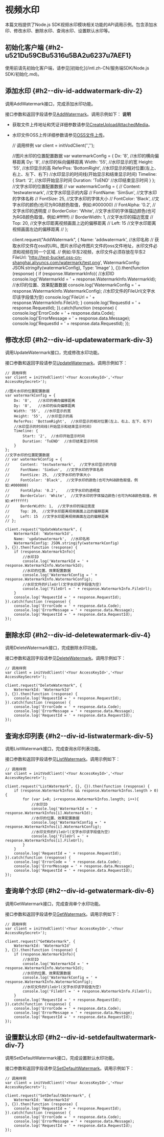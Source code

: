 视频水印 
=========================

本篇文档提供了Node.js SDK视频水印模块相关功能的API调用示例。包含添加水印、修改水印、删除水印、查询水印、设置默认水印等。

初始化客户端 {#h2-u521Du59CBu5316u5BA2u6237u7AEF1}
--------------------------------------------

使用前请先初始化客户端，请参见[初始化](/intl.zh-CN/服务端SDK/Node.js SDK/初始化.md)。

添加水印 {#h2--div-id-addwatermark-div-2}
-------------------------------------

调用AddWatermark接口，完成添加水印功能。

接口参数和返回字段请参见[AddWatermark](/intl.zh-CN/服务端API/媒体处理/视频水印/添加水印.md)。调用示例如下：
**说明**

* 获取文件上传地址和凭证详细参数请参见[CreateUploadAttachedMedia](/intl.zh-CN/服务端API/媒体上传/获取辅助媒资上传地址和凭证.md)。

  

* 水印文件OSS上传详细参数请参见[OSS文件上传](/intl.zh-CN/服务端API/媒体上传/OSS文件上传.md)。

  




    // 调用样例
    var client = initVodClient('<Your AccessKeyId>','<Your AccessKeySecret>');
    
    //图片水印的位置配置数据
    var watermarkConfig = {
        Dx: '8',   //水印的横向偏移距离
        Dy: '8',   //水印的纵向偏移距离
        Width: '55',  //水印显示的宽
        Height: '55',  //水印显示的高
        ReferPos: 'BottomRight',  //水印显示的相对位置(左上、右上、左下、右下)
        //水印显示的时间线(开始显示和结束显示时间)
        Timeline: {
            Start: '2',  //水印开始显示时间
            Duration: 'ToEND'  //水印结束显示时间
        }
    };
    //文字水印的位置配置数据
    // var watermarkConfig = {
    //     Content: 'testwatermark',  //文字水印显示的内容
    //     FontName: 'SimSun',  //文字水印的字体名称
    //     FontSize: 25,  //文字水印的字体大小
    //     FontColor: 'Black',  //文字水印的颜色(也可为RGB颜色取值，例如:#000000)
    //     FontAlpha: '0.2',    //文字水印的透明度
    //     BorderColor: 'White',  //文字水印的字体描边颜色(也可为RGB颜色取值，例如:#ffffff)
    //     BorderWidth: 1,  //文字水印的描边宽度
    //     Top: 20,  //文字水印距离视频画面上边的偏移距离
    //     Left: 15  //文字水印距离视频画面左边的偏移距离
    // };
    
    client.request("AddWatermark", {
        Name: 'addwatermark',  //水印名称
        // 获取水印文件在oss的URL, 图片水印必传图片文件的oss文件地址，水印文件必须和视频在同一个区域.
        // 例如:华东2视频，水印文件必须存放在华东2
        FileUrl: 'http://test-bucket.oss-cn-shanghai.aliyuncs.com/watermark/test.png',
        WatermarkConfig: JSON.stringify(watermarkConfig),
        Type: 'Image'
    }, {}).then(function (response) {
        if (response.WatermarkInfo){
            //水印ID
            console.log('WatermarkId = ' + response.WatermarkInfo.WatermarkId);
            //水印的位置、效果配置数据
            console.log('WatermarkConfig = ' + response.WatermarkInfo.WatermarkConfig);
            //水印文件的FileUrl(文字水印该字段值为空)
            console.log('FileUrl = ' + response.WatermarkInfo.FileUrl);
        }
        console.log('RequestId = ' + response.RequestId);
    }).catch(function (response) {
        console.log('ErrorCode = ' + response.data.Code);
        console.log('ErrorMessage = ' + response.data.Message);
        console.log('RequestId = ' + response.data.RequestId);
    });



修改水印 {#h2--div-id-updatewatermark-div-3}
----------------------------------------

调用UpdateWatermark接口，完成修改水印功能。

接口参数和返回字段请参见[UpdateWatermark](/intl.zh-CN/服务端API/媒体处理/视频水印/修改水印.md)。调用示例如下：

    // 调用样例
    var client = initVodClient('<Your AccessKeyId>','<Your AccessKeySecret>');
    
    //图片水印的位置配置数据
    var watermarkConfig = {
        Dx: '8',   //水印的横向偏移距离
        Dy: '8',   //水印的纵向偏移距离
        Width: '55',  //水印显示的宽
        Height: '55',  //水印显示的高
        ReferPos: 'BottomRight',  //水印显示的相对位置(左上、右上、左下、右下)
        //水印显示的时间线(开始显示和结束显示时间)
        Timeline: {
            Start: '2',  //水印开始显示时间
            Duration: 'ToEND'  //水印结束显示时间
        }
    };
    //文字水印的位置配置数据
    // var watermarkConfig = {
    //     Content: 'testwatermark',  //文字水印显示的内容
    //     FontName: 'SimSun',  //文字水印的字体名称
    //     FontSize: 25,  //文字水印的字体大小
    //     FontColor: 'Black',  //文字水印的颜色(也可为RGB颜色取值，例如:#000000)
    //     FontAlpha: '0.2',    //文字水印的透明度
    //     BorderColor: 'White',  //文字水印的字体描边颜色(也可为RGB颜色取值，例如:#ffffff)
    //     BorderWidth: 1,  //文字水印的描边宽度
    //     Top: 20,  //文字水印距离视频画面上边的偏移距离
    //     Left: 15  //文字水印距离视频画面左边的偏移距离
    // };
    
    client.request("UpdateWatermark", {
        WatermarkId: 'WatermarkId',
        Name: 'updatewatermark',  //水印名称
        WatermarkConfig: JSON.stringify(watermarkConfig)
    }, {}).then(function (response) {
        if (response.WatermarkInfo){
            //水印ID
            console.log('WatermarkId = ' + response.WatermarkInfo.WatermarkId);
            //水印的位置、效果配置数据
            console.log('WatermarkConfig = ' + response.WatermarkInfo.WatermarkConfig);
            //水印文件的FileUrl(文字水印该字段值为空)
            console.log('FileUrl = ' + response.WatermarkInfo.FileUrl);
        }
        console.log('RequestId = ' + response.RequestId);
    }).catch(function (response) {
        console.log('ErrorCode = ' + response.data.Code);
        console.log('ErrorMessage = ' + response.data.Message);
        console.log('RequestId = ' + response.data.RequestId);
    });



删除水印 {#h2--div-id-deletewatermark-div-4}
----------------------------------------

调用DeleteWatermark接口，完成删除水印功能。

接口参数和返回字段请参见[DeleteWatermark](/intl.zh-CN/服务端API/媒体处理/视频水印/删除水印.md)。调用示例如下：

    // 调用样例
    var client = initVodClient('<Your AccessKeyId>','<Your AccessKeySecret>');
    
    client.request("DeleteWatermark", {
        WatermarkId: 'WatermarkId'
    }, {}).then(function (response) {
        console.log('RequestId = ' + response.RequestId);
    }).catch(function (response) {
        console.log('ErrorCode = ' + response.data.Code);
        console.log('ErrorMessage = ' + response.data.Message);
        console.log('RequestId = ' + response.data.RequestId);
    });



查询水印列表 {#h2--div-id-listwatermark-div-5}
----------------------------------------

调用ListWatermark接口，完成查询水印列表功能。

接口参数和返回字段请参见[ListWatermark](/intl.zh-CN/服务端API/媒体处理/视频水印/查询水印列表.md)。调用示例如下：

    // 调用样例
    var client = initVodClient('<Your AccessKeyId>','<Your AccessKeySecret>');
    
    client.request("ListWatermark", {}, {}).then(function (response) {
        if (response.WatermarkInfos && response.WatermarkInfos.length > 0){
            for (var i=0; i<response.WatermarkInfos.length; i++){
                //水印ID
                console.log('WatermarkId = ' + response.WatermarkInfos[i].WatermarkId);
                //水印的位置、效果配置数据
                console.log('WatermarkConfig = ' + response.WatermarkInfos[i].WatermarkConfig);
                //水印文件的FileUrl(文字水印该字段值为空)
                console.log('FileUrl = ' + response.WatermarkInfos[i].FileUrl);
            }
        }
        console.log('RequestId = ' + response.RequestId);
    }).catch(function (response) {
        console.log('ErrorCode = ' + response.data.Code);
        console.log('ErrorMessage = ' + response.data.Message);
        console.log('RequestId = ' + response.data.RequestId);
    });



查询单个水印 {#h2--div-id-getwatermark-div-6}
---------------------------------------

调用GetWatermark接口，完成查询单个水印功能。

接口参数和返回字段请参见[GetWatermark](/intl.zh-CN/服务端API/媒体处理/视频水印/查询单个水印.md)。调用示例如下：

    // 调用样例
    var client = initVodClient('<Your AccessKeyId>','<Your AccessKeySecret>');
    
    client.request("GetWatermark", {
        WatermarkId: 'WatermarkId'
    }, {}).then(function (response) {
        if (response.WatermarkInfo){
            //水印ID
            console.log('WatermarkId = ' + response.WatermarkInfo.WatermarkId);
            //水印的位置、效果配置数据
            console.log('WatermarkConfig = ' + response.WatermarkInfo.WatermarkConfig);
            //水印文件的FileUrl(文字水印该字段值为空)
            console.log('FileUrl = ' + response.WatermarkInfo.FileUrl);
        }
        console.log('RequestId = ' + response.RequestId);
    }).catch(function (response) {
        console.log('ErrorCode = ' + response.data.Code);
        console.log('ErrorMessage = ' + response.data.Message);
        console.log('RequestId = ' + response.data.RequestId);
    });



设置默认水印 {#h2--div-id-setdefaultwatermark-div-7}
----------------------------------------------

调用SetDefaultWatermark接口，完成设置默认水印功能。

接口参数和返回字段请参见[SetDefaultWatermark](/intl.zh-CN/服务端API/媒体处理/视频水印/设置默认水印.md)。调用示例如下：

    // 调用样例
    var client = initVodClient('<Your AccessKeyId>','<Your AccessKeySecret>');
    
    client.request("SetDefaultWatermark", {
        WatermarkId: 'WatermarkId'
    }, {}).then(function (response) {
        console.log('RequestId = ' + response.RequestId);
    }).catch(function (response) {
        console.log('ErrorCode = ' + response.data.Code);
        console.log('ErrorMessage = ' + response.data.Message);
        console.log('RequestId = ' + response.data.RequestId);
    });


